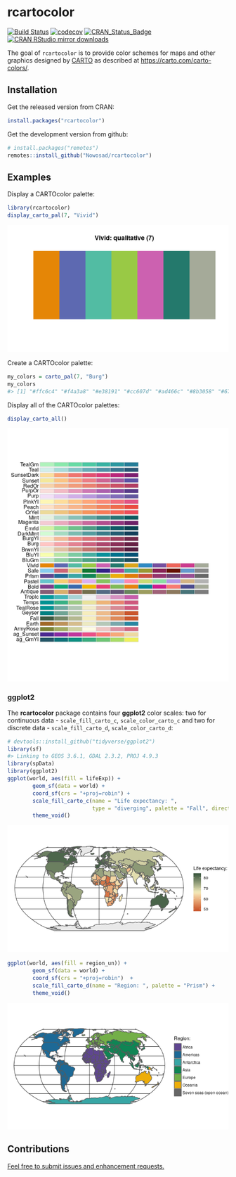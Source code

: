 
<!-- README.md is generated from README.Rmd. Please edit that file -->
rcartocolor
===========

[![Build Status](https://travis-ci.org/Nowosad/rcartocolor.png?branch=master)](https://travis-ci.org/Nowosad/rcartocolor) [![codecov](https://codecov.io/gh/Nowosad/rcartocolor/branch/master/graph/badge.svg)](https://codecov.io/gh/Nowosad/rcartocolor) [![CRAN\_Status\_Badge](http://www.r-pkg.org/badges/version/rcartocolor)](https://cran.r-project.org/package=rcartocolor) [![CRAN RStudio mirror downloads](http://cranlogs.r-pkg.org/badges/rcartocolor)](https://cran.r-project.org/package=rcartocolor)

The goal of `rcartocolor` is to provide color schemes for maps and other graphics designed by [CARTO](https://carto.com/) as described at <https://carto.com/carto-colors/>.

Installation
------------

Get the released version from CRAN:

``` r
install.packages("rcartocolor")
```

Get the development version from github:

``` r
# install.packages("remotes")
remotes::install_github("Nowosad/rcartocolor")
```

Examples
--------

Display a CARTOcolor palette:

``` r
library(rcartocolor)
display_carto_pal(7, "Vivid")
```

![](man/figures/README-example-1.png)

Create a CARTOcolor palette:

``` r
my_colors = carto_pal(7, "Burg")
my_colors
#> [1] "#ffc6c4" "#f4a3a8" "#e38191" "#cc607d" "#ad466c" "#8b3058" "#672044"
```

Display all of the CARTOcolor palettes:

``` r
display_carto_all()
```

![](man/figures/README-example3-1.png)

### **ggplot2**

The **rcartocolor** package contains four **ggplot2** color scales: two for continuous data - `scale_fill_carto_c`, `scale_color_carto_c` and two for discrete data - `scale_fill_carto_d`, `scale_color_carto_d`:

``` r
# devtools::install_github("tidyverse/ggplot2")
library(sf)
#> Linking to GEOS 3.6.1, GDAL 2.3.2, PROJ 4.9.3
library(spData)
library(ggplot2)
ggplot(world, aes(fill = lifeExp)) +
        geom_sf(data = world) +
        coord_sf(crs = "+proj=robin") +
        scale_fill_carto_c(name = "Life expectancy: ",
                           type = "diverging", palette = "Fall", direction = -1) +
        theme_void()
```

![](man/figures/README-examplegg1-1.png)

``` r
ggplot(world, aes(fill = region_un)) +
        geom_sf(data = world) +
        coord_sf(crs = "+proj=robin")  +
        scale_fill_carto_d(name = "Region: ", palette = "Prism") +
        theme_void()
```

![](man/figures/README-examplegg2-1.png)

Contributions
-------------

[Feel free to submit issues and enhancement requests.](https://github.com/Nowosad/rcartocolor/issues)
